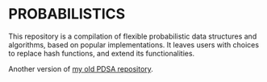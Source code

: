 # PROBABILISTICS

This repository is a compilation of flexible probabilistic data structures and algorithms, based on popular implementations. It leaves users with choices to replace hash functions, and extend its functionalities. 

Another version of [my old PDSA repository](https://github.com/nnurry/pds-old).